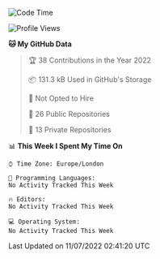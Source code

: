<!--START_SECTION:waka-->
![Code Time](http://img.shields.io/badge/Code%20Time-219%20hrs%207%20mins-blue)

![Profile Views](http://img.shields.io/badge/Profile%20Views-8-blue)

**🐱 My GitHub Data** 

> 🏆 38 Contributions in the Year 2022
 > 
> 📦 131.3 kB Used in GitHub's Storage 
 > 
> 🚫 Not Opted to Hire
 > 
> 📜 26 Public Repositories 
 > 
> 🔑 13 Private Repositories  
 > 
📊 **This Week I Spent My Time On** 

```text
⌚︎ Time Zone: Europe/London

💬 Programming Languages: 
No Activity Tracked This Week

🔥 Editors: 
No Activity Tracked This Week

💻 Operating System: 
No Activity Tracked This Week

```


 Last Updated on 11/07/2022 02:41:20 UTC
<!--END_SECTION:waka-->